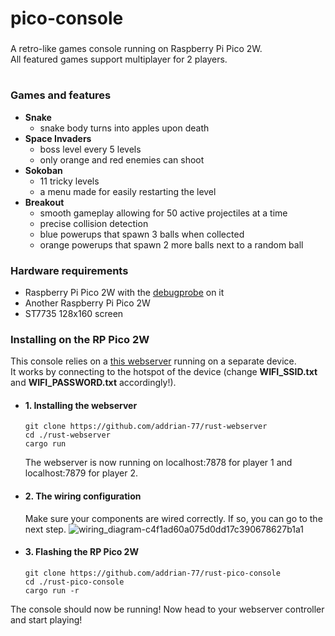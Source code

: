# pico-console
###
A retro-like games console running on Raspberry Pi Pico 2W.
<br>
All featured games support multiplayer for 2 players.
#

### **Games and features**
- **Snake**
    - snake body turns into apples upon death
- **Space Invaders**
    - boss level every 5 levels
    - only orange and red enemies can shoot
- **Sokoban**
    - 11 tricky levels
    - a menu made for easily restarting the level
- **Breakout**
    - smooth gameplay allowing for 50 active projectiles at a time
    - precise collision detection
    - blue powerups that spawn 3 balls when collected
    - orange powerups that spawn 2 more balls next to a random ball
 

### **Hardware requirements**
- Raspberry Pi Pico 2W with the [debugprobe](https://github.com/raspberrypi/debugprobe/releases/tag/debugprobe-v2.2.2) on it
- Another Raspberry Pi Pico 2W
- ST7735 128x160 screen

### Installing on the RP Pico 2W
This console relies on a [this webserver](https://github.com/addrian-77/rust-webserver) running on a separate device. 
<br>
It works by connecting to the hotspot of the device (change **WIFI_SSID.txt** and **WIFI_PASSWORD.txt** accordingly!).
- #### 1. Installing the webserver
  ```
  git clone https://github.com/addrian-77/rust-webserver
  cd ./rust-webserver
  cargo run
  ```
  The webserver is now running on localhost:7878 for player 1 and localhost:7879 for player 2.
- #### 2. The wiring configuration
  Make sure your components are wired correctly. If so, you can go to the next step.
  ![wiring_diagram-c4f1ad60a075d0dd17c390678627b1a1](https://github.com/user-attachments/assets/fea0777e-5f57-4f19-85fb-2254e71713cc)

- #### 3. Flashing the RP Pico 2W
  ```
  git clone https://github.com/addrian-77/rust-pico-console
  cd ./rust-pico-console
  cargo run -r
  ```
The console should now be running! Now head to your webserver controller and start playing!
